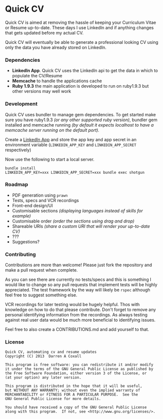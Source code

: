 # Quick CV
Quick CV is aimed at removing the hassle of keeping your Curriculum Vitae or Resume up-to-date. These days I use LinkedIn and if anything changes that gets updated before my actual CV.

Quick CV will eventually be able to generate a professional looking CV using only the data you have already stored on LinkedIn.

### Dependencies
- **LinkedIn App**. Quick CV uses the LinkedIn api to get the data in which to populate the CV/Resume
- **Memcache** to handle the applications cache
- **Ruby 1.9.3** the main application is developed to run on ruby1.9.3 but other versions may well work

### Development
Quick CV uses bundler to manage gem dependencies. To get started make sure you have ruby1.9.3 *(or any other supported ruby version)*, bundler gem installed and memcache running *(by default it expects localhost to have a memcache server running on the default port).*

Create a [LinkedIn App](https://www.linkedin.com/secure/developer?newapp=) and store the app key and app secret in an environment variable (`LINKEDIN_APP_KEY` and `LINKEDIN_APP_SECRET` respectively)

Now use the following to start a local server.

    bundle install
    LINKEDIN_APP_KEY=xxx LINKEDIN_APP_SECRET=xxx bundle exec shotgun

### Roadmap
- PDF generation using `prawn`
- Tests, specs and VCR recordings
- Front-end design/UI
- Customisable sections *(displaying languages instead of skills for example)*
- Customisable order *(order the sections using drag and drop)*
- Shareable URIs *(share a custom URI that will render your up-to-date CV)*
- ???
- Suggestions?

### Contributing
Contributions are more than welcome! Please just fork the repository and make a pull request when complete.

As you can see there are currently no tests/specs and this is something I would like to change so any pull requests that implement tests will be highly appreciated. The test framework by the way will likely be `rspec` although feel free to suggest something else.

VCR recordings for later testing would be hugely helpful. Thos with knowledge on how to do that please contribute. Don't forget to remove any personal identifying information from the recordings. As always testing against real user data would be much more beneficial to identifying issues.

Feel free to also create a CONTRIBUTIONS.md and add yourself to that.


### License
```
Quick CV, automating cv and resume updates
Copyright (C) 2013  Darren A Coxall

This program is free software: you can redistribute it and/or modify
it under the terms of the GNU General Public License as published by
the Free Software Foundation, either version 3 of the License, or
(at your option) any later version.

This program is distributed in the hope that it will be useful,
but WITHOUT ANY WARRANTY; without even the implied warranty of
MERCHANTABILITY or FITNESS FOR A PARTICULAR PURPOSE.  See the
GNU General Public License for more details.

You should have received a copy of the GNU General Public License
along with this program.  If not, see <http://www.gnu.org/licenses/>.
```
